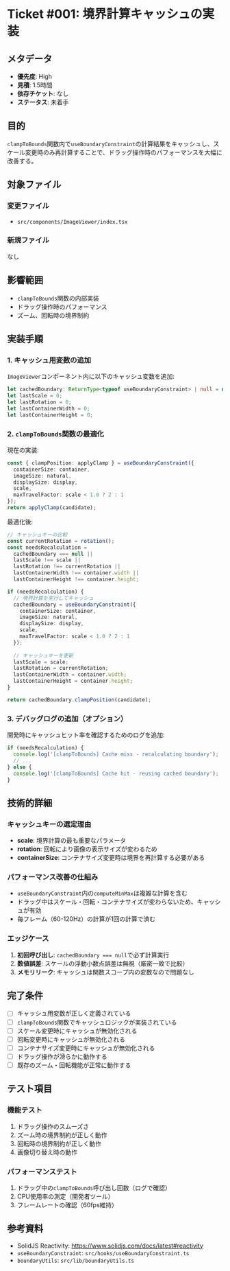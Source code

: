 # Ticket #001: 境界計算キャッシュの実装

## メタデータ
- **優先度**: High
- **見積**: 1.5時間
- **依存チケット**: なし
- **ステータス**: 未着手

## 目的
`clampToBounds`関数内で`useBoundaryConstraint`の計算結果をキャッシュし、スケール変更時のみ再計算することで、ドラッグ操作時のパフォーマンスを大幅に改善する。

## 対象ファイル

### 変更ファイル
- `src/components/ImageViewer/index.tsx`

### 新規ファイル
なし

## 影響範囲
- `clampToBounds`関数の内部実装
- ドラッグ操作時のパフォーマンス
- ズーム、回転時の境界制約

## 実装手順

### 1. キャッシュ用変数の追加
`ImageViewer`コンポーネント内に以下のキャッシュ変数を追加:
```typescript
let cachedBoundary: ReturnType<typeof useBoundaryConstraint> | null = null;
let lastScale = 0;
let lastRotation = 0;
let lastContainerWidth = 0;
let lastContainerHeight = 0;
```

### 2. `clampToBounds`関数の最適化
現在の実装:
```typescript
const { clampPosition: applyClamp } = useBoundaryConstraint({
  containerSize: container,
  imageSize: natural,
  displaySize: display,
  scale,
  maxTravelFactor: scale < 1.0 ? 2 : 1
});
return applyClamp(candidate);
```

最適化後:
```typescript
// キャッシュキーの比較
const currentRotation = rotation();
const needsRecalculation = 
  cachedBoundary === null ||
  lastScale !== scale ||
  lastRotation !== currentRotation ||
  lastContainerWidth !== container.width ||
  lastContainerHeight !== container.height;

if (needsRecalculation) {
  // 境界計算を実行してキャッシュ
  cachedBoundary = useBoundaryConstraint({
    containerSize: container,
    imageSize: natural,
    displaySize: display,
    scale,
    maxTravelFactor: scale < 1.0 ? 2 : 1
  });
  
  // キャッシュキーを更新
  lastScale = scale;
  lastRotation = currentRotation;
  lastContainerWidth = container.width;
  lastContainerHeight = container.height;
}

return cachedBoundary.clampPosition(candidate);
```

### 3. デバッグログの追加（オプション）
開発時にキャッシュヒット率を確認するためのログを追加:
```typescript
if (needsRecalculation) {
  console.log('[clampToBounds] Cache miss - recalculating boundary');
  // ...
} else {
  console.log('[clampToBounds] Cache hit - reusing cached boundary');
}
```

## 技術的詳細

### キャッシュキーの選定理由
- **scale**: 境界計算の最も重要なパラメータ
- **rotation**: 回転により画像の表示サイズが変わるため
- **containerSize**: コンテナサイズ変更時は境界を再計算する必要がある

### パフォーマンス改善の仕組み
- `useBoundaryConstraint`内の`computeMinMax`は複雑な計算を含む
- ドラッグ中はスケール・回転・コンテナサイズが変わらないため、キャッシュが有効
- 毎フレーム（60-120Hz）の計算が1回の計算で済む

### エッジケース
1. **初回呼び出し**: `cachedBoundary === null`で必ず計算実行
2. **数値誤差**: スケールの浮動小数点誤差は無視（厳密一致で比較）
3. **メモリリーク**: キャッシュは関数スコープ内の変数なので問題なし

## 完了条件

- [ ] キャッシュ用変数が正しく定義されている
- [ ] `clampToBounds`関数でキャッシュロジックが実装されている
- [ ] スケール変更時にキャッシュが無効化される
- [ ] 回転変更時にキャッシュが無効化される
- [ ] コンテナサイズ変更時にキャッシュが無効化される
- [ ] ドラッグ操作が滑らかに動作する
- [ ] 既存のズーム・回転機能が正常に動作する

## テスト項目

### 機能テスト
1. ドラッグ操作のスムーズさ
2. ズーム時の境界制約が正しく動作
3. 回転時の境界制約が正しく動作
4. 画像切り替え時の動作

### パフォーマンステスト
1. ドラッグ中の`clampToBounds`呼び出し回数（ログで確認）
2. CPU使用率の測定（開発者ツール）
3. フレームレートの確認（60fps維持）

## 参考資料
- SolidJS Reactivity: https://www.solidjs.com/docs/latest#reactivity
- `useBoundaryConstraint`: `src/hooks/useBoundaryConstraint.ts`
- `boundaryUtils`: `src/lib/boundaryUtils.ts`
